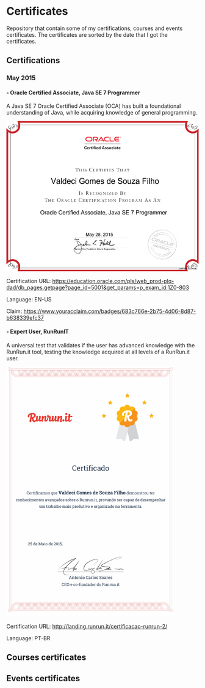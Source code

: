 # Certificates
Repository that contain some of my certifications, courses and events certificates.
The certificates are sorted by the date that I got the certificates.

## Certifications

###  **May 2015**

#### - Oracle Certified Associate, Java SE 7 Programmer

A Java SE 7 Oracle Certified Associate (OCA) has built a foundational understanding of Java, while acquiring knowledge of general programming.

![](Oracle/OCAJ7.png)

Certification URL: https://education.oracle.com/pls/web_prod-plq-dad/db_pages.getpage?page_id=5001&get_params=p_exam_id:1Z0-803

Language: EN-US

Claim: https://www.youracclaim.com/badges/683c766e-2b75-4d06-8d87-b638339efc37


#### - Expert User, RunRunIT
A universal test that validates if the user has advanced knowledge with the RunRun.it tool, testing the knowledge acquired at all levels of a RunRun.it user.

![](RunRunIT/runrunit.png)

Certification URL: http://landing.runrun.it/certificacao-runrun-2/

Language: PT-BR


## Courses certificates


## Events certificates